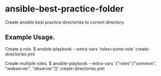 # ansible-best-practice-folder
Create ansible best practice directories to current directory.

## Example Usage.

Create a role.
  $ ansible-playbook --extra-vars 'roles=some-role' create-directories.yml

Create multiple roles.
  $ ansible-playbook --extra-vars '{"roles":["common", "webserver", "dbserver"]}' create-directories.yml
